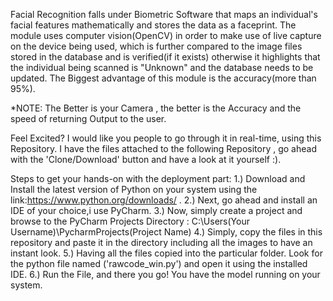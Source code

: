 Facial Recognition falls under Biometric Software that maps an individual's facial features mathematically and stores the data as a faceprint.
The module uses computer vision(OpenCV) in order to make use of live capture on the device being used, which is further compared to the image files stored in the database and is verified(if it exists) otherwise it highlights that the individual being scanned is "Unknown" and the database needs to be updated.
The Biggest advantage of this module is the accuracy(more than 95%). 

*NOTE:
The Better is your Camera , the better is the Accuracy and the speed of returning Output to the user.

Feel Excited? I would like you people to go through it in real-time, using this Repository.
I have the files attached to the following Repository , go ahead with the 'Clone/Download' button and have a look at it yourself :).

Steps to get your hands-on with the deployment part:
1.) Download and Install the latest version of Python on your system using the link:https://www.python.org/downloads/ .
2.) Next, go ahead and install an IDE of your choice,i use PyCharm.
3.) Now, simply create a project and browse to the PyCharm Projects Directory : C:\Users\(Your Username)\PycharmProjects\(Project Name)
4.) Simply, copy the files in this repository and paste it in the directory including all the images to have an instant look.
5.) Having all the files copied into the particular folder. Look for the python file named ('rawcode_win.py') and open it using the installed IDE.
6.) Run the File, and there you go! You have the model running on your system.

